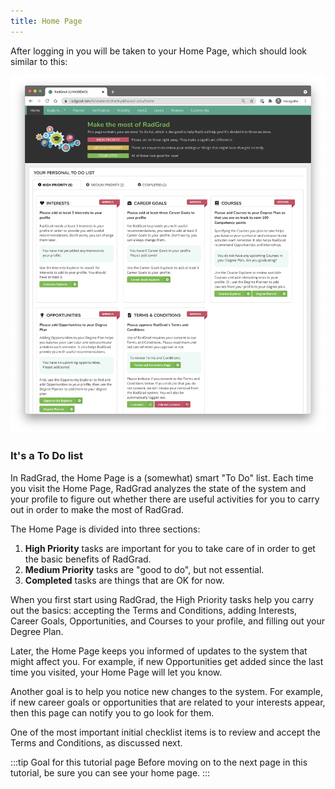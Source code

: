 ```yaml
---
title: Home Page
---
```


After logging in you will be taken to your Home Page, which should look similar to this:

![](/img/user-guide/new-student/home.png)

### It's a To Do list

In RadGrad, the Home Page is a (somewhat) smart "To Do" list.  Each time you visit the Home Page, RadGrad analyzes the state of the system and your profile to figure out whether there are useful activities for you to carry out in order to make the most of RadGrad.

The Home Page is divided into three sections:

  1. **High Priority** tasks are important for you to take care of in order to get the basic benefits of RadGrad.
  2. **Medium Priority** tasks are "good to do", but not essential.
  3. **Completed** tasks are things that are OK for now.

When you first start using RadGrad, the High Priority tasks help you carry out the basics: accepting the Terms and Conditions, adding Interests, Career Goals, Opportunities, and Courses to your profile,  and filling out your Degree Plan.

Later, the Home Page keeps you informed of updates to the system that might affect you. For example, if new Opportunities get added since the last time you visited, your Home Page will let you know.

Another goal is to help you notice new changes to the system. For example, if new career goals or opportunities that are related to your interests appear, then this page can notify you to go look for them.

One of the most important initial checklist items is to review and accept the Terms and Conditions, as discussed next.


:::tip Goal for this tutorial page
Before moving on to the next page in this tutorial, be sure you can see your home page.
:::

